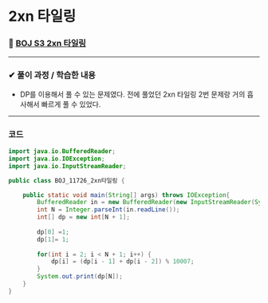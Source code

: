 # **2xn 타일링**
### 📌 [BOJ S3 2xn 타일링](https://www.acmicpc.net/problem/11726)
-------------
### **✔ 풀이 과정 / 학습한 내용**
- DP를 이용해서 풀 수 있는 문제였다. 전에 풀었던 2xn 타일링 2번 문제랑 거의 흡사해서 빠르게 풀 수 있었다.
-------------
### **코드**
```java
import java.io.BufferedReader;
import java.io.IOException;
import java.io.InputStreamReader;

public class BOJ_11726_2xn타일링 {

	public static void main(String[] args) throws IOException{
		BufferedReader in = new BufferedReader(new InputStreamReader(System.in));
		int N = Integer.parseInt(in.readLine());
		int[] dp = new int[N + 1];
        
		dp[0] =1;
		dp[1]= 1;  
        
		for(int i = 2; i < N + 1; i++) {
			dp[i] = (dp[i - 1] + dp[i - 2]) % 10007;
		}
		System.out.print(dp[N]);
	}
}
```